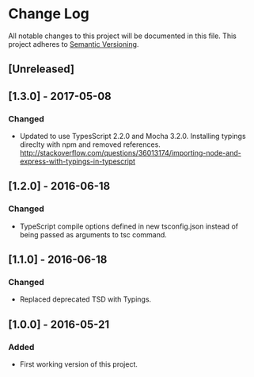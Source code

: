 # Change Log
All notable changes to this project will be documented in this file.
This project adheres to [Semantic Versioning](http://semver.org/).

## [Unreleased]

## [1.3.0] - 2017-05-08
### Changed
- Updated to use TypesScript 2.2.0 and Mocha 3.2.0. Installing typings direclty with npm and removed references.
http://stackoverflow.com/questions/36013174/importing-node-and-express-with-typings-in-typescript

## [1.2.0] - 2016-06-18
### Changed
- TypeScript compile options defined in new tsconfig.json instead of being passed as arguments to tsc command.

## [1.1.0] - 2016-06-18
### Changed
- Replaced deprecated TSD with Typings.

## [1.0.0] - 2016-05-21
### Added
- First working version of this project.
